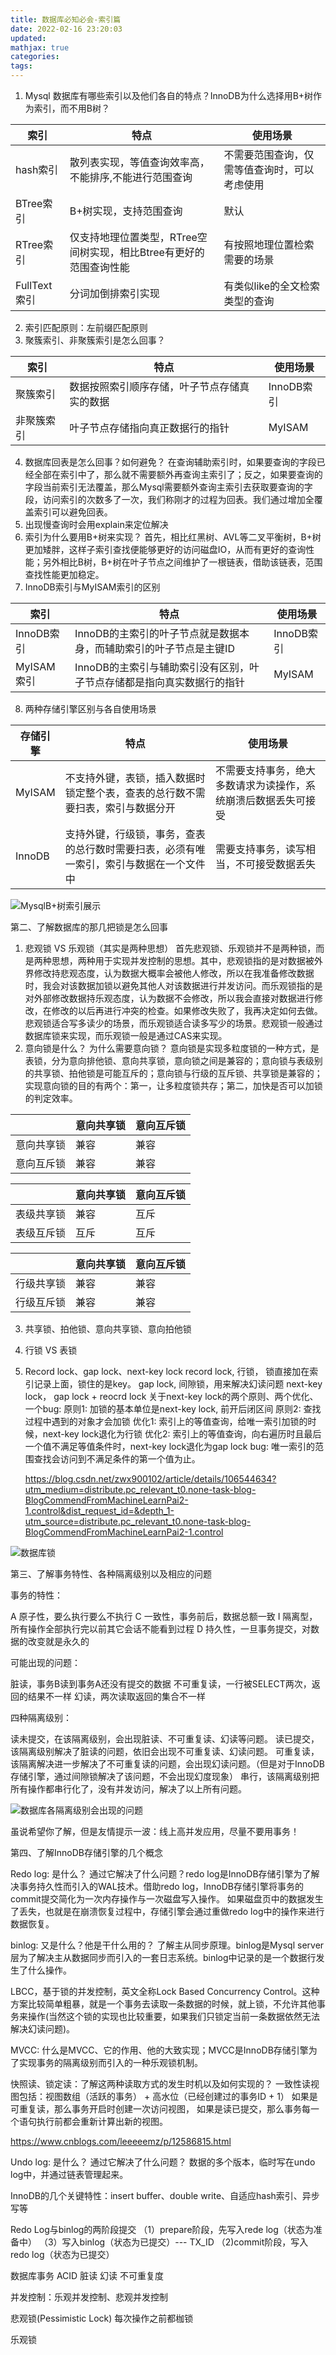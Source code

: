 ```yaml
---
title: 数据库必知必会-索引篇
date: 2022-02-16 23:20:03
updated:
mathjax: true
categories:
tags: 
---
```



1. Mysql 数据库有哪些索引以及他们各自的特点？InnoDB为什么选择用B+树作为索引，而不用B树？  

|  索引   | 特点 | 使用场景 |
|  ----  | ----  | ---- |
| hash索引  | 散列表实现，等值查询效率高，不能排序,不能进行范围查询 | 不需要范围查询，仅需等值查询时，可以考虑使用|
| BTree索引  | B+树实现，支持范围查询 |默认|
| RTree索引  | 仅支持地理位置类型，RTree空间树实现，相比Btree有更好的范围查询性能 |有按照地理位置检索需要的场景|
| FullText索引  | 分词加倒排索引实现 |有类似like的全文检索类型的查询|

2. 索引匹配原则：左前缀匹配原则
3. 聚簇索引、非聚簇索引是怎么回事？
   
|  索引   | 特点 | 使用场景 |
|  ----  | ----  | ---- |
| 聚簇索引  | 数据按照索引顺序存储，叶子节点存储真实的数据 | InnoDB索引|
| 非聚簇索引  | 叶子节点存储指向真正数据行的指针 |MyISAM|
4. 数据库回表是怎么回事？如何避免？
   在查询辅助索引时，如果要查询的字段已经全部在索引中了，那么就不需要额外再查询主索引了；反之，如果要查询的字段当前索引无法覆盖，那么Mysql需要额外查询主索引去获取要查询的字段，访问索引的次数多了一次，我们称刚才的过程为回表。我们通过增加全覆盖索引可以避免回表。
5. 出现慢查询时会用explain来定位解决
6. 索引为什么要用B+树来实现？
    首先，相比红黑树、AVL等二叉平衡树，B+树更加矮胖，这样子索引查找便能够更好的访问磁盘IO，从而有更好的查询性能；另外相比B树，B+树在叶子节点之间维护了一根链表，借助该链表，范围查找性能更加稳定。
7. InnoDB索引与MyISAM索引的区别

|  索引   | 特点 | 使用场景 |
|  ----  | ----  | ---- |
| InnoDB索引  | InnoDB的主索引的叶子节点就是数据本身，而辅助索引的叶子节点是主键ID| InnoDB索引|
| MyISAM索引  | InnoDB的主索引与辅助索引没有区别，叶子节点存储都是指向真实数据行的指针|MyISAM|

8. 两种存储引擎区别与各自使用场景
  
|  存储引擎   | 特点  | 使用场景|
|  ----  | ----  | ---- |
| MyISAM  | 不支持外键，表锁，插入数据时锁定整个表，查表的总行数不需要扫表，索引与数据分开 | 不需要支持事务，绝大多数请求为读操作，系统崩溃后数据丢失可接受|
| InnoDB  | 支持外键，行级锁，事务，查表的总行数时需要扫表，必须有唯一索引，索引与数据在一个文件中 |需要支持事务，读写相当，不可接受数据丢失|

![MysqlB+树索引展示](https://images.gitbook.cn/b480a130-a1b6-11ea-97df-0d0e3bd6b465)

第二、了解数据库的那几把锁是怎么回事

 1. 悲观锁 VS 乐观锁（其实是两种思想）
    首先悲观锁、乐观锁并不是两种锁，而是两种思想，两种用于实现并发控制的思想。其中，悲观锁指的是对数据被外界修改持悲观态度，认为数据大概率会被他人修改，所以在我准备修改数据时，我会对该数据加锁以避免其他人对该数据进行并发访问。而乐观锁指的是对外部修改数据持乐观态度，认为数据不会修改，所以我会直接对数据进行修改，在修改的以后再进行冲突的检查。如果修改失败了，我再决定如何去做。悲观锁适合写多读少的场景，而乐观锁适合读多写少的场景。悲观锁一般通过数据库锁来实现，而乐观锁一般是通过CAS来实现。
 2. 意向锁是什么？ 为什么需要意向锁？
   意向锁是实现多粒度锁的一种方式，是表锁，分为意向排他锁、意向共享锁，意向锁之间是兼容的；意向锁与表级别的共享锁、拍他锁是可能互斥的；意向锁与行级的互斥锁、共享锁是兼容的；实现意向锁的目的有两个：第一，让多粒度锁共存；第二，加快是否可以加锁的判定效率。

|   | 意向共享锁  | 意向互斥锁|
|  ----  | ----  | ---- |
| 意向共享锁  | 兼容 | 兼容|
|  意向互斥锁 | 兼容|兼容|

|   | 意向共享锁  | 意向互斥锁|
|  ----  | ----  | ---- |
| 表级共享锁  | 兼容 | 互斥|
|  表级互斥锁 | 互斥|互斥|

|   | 意向共享锁  | 意向互斥锁|
|  ----  | ----  | ---- |
| 行级共享锁  | 兼容 | 兼容|
|  行级互斥锁 | 兼容|兼容|
 3. 共享锁、拍他锁、意向共享锁、意向拍他锁
 4. 行锁 VS 表锁
 5. Record lock、gap lock、next-key lock
    record lock, 行锁， 锁直接加在索引记录上面，锁住的是key。
    gap lock, 间隙锁，用来解决幻读问题
    next-key lock， gap lock + reocrd lock
    关于next-key lock的两个原则、两个优化、一个bug:
    原则1: 加锁的基本单位是next-key lock, 前开后闭区间
    原则2: 查找过程中遇到的对象才会加锁
    优化1: 索引上的等值查询，给唯一索引加锁的时候，next-key lock退化为行锁
    优化2: 索引上的等值查询，向右遍历时且最后一个值不满足等值条件时，next-key lock退化为gap lock
    bug: 唯一索引的范围查找会访问到不满足条件的第一个值为止。

    https://blog.csdn.net/zwx900102/article/details/106544634?utm_medium=distribute.pc_relevant_t0.none-task-blog-BlogCommendFromMachineLearnPai2-1.control&dist_request_id=&depth_1-utm_source=distribute.pc_relevant_t0.none-task-blog-BlogCommendFromMachineLearnPai2-1.control

![数据库锁](https://images.gitbook.cn/c347e4d0-a1b6-11ea-97df-0d0e3bd6b465)

第三、了解事务特性、各种隔离级别以及相应的问题

  事务的特性：

  A 原子性，要么执行要么不执行
  C 一致性，事务前后，数据总额一致 
  I 隔离型，所有操作全部执行完以前其它会话不能看到过程
  D 持久性，一旦事务提交，对数据的改变就是永久的

  可能出现的问题：

  脏读，事务B读到事务A还没有提交的数据
  不可重复读，一行被SELECT两次，返回的结果不一样
  幻读，两次读取返回的集合不一样

  四种隔离级别：

  读未提交，在该隔离级别，会出现脏读、不可重复读、幻读等问题。
  读已提交，该隔离级别解决了脏读的问题，依旧会出现不可重复读、幻读问题。
  可重复读，该隔离解决进一步解决了不可重复读的问题，会出现幻读问题。（但是对于InnoDB存储引擎，通过间隙锁解决了该问题，不会出现幻度现象）
  串行，该隔离级别把所有操作都串行化了，没有并发访问，解决了以上所有问题。

![数据库各隔离级别会出现的问题](https://images.gitbook.cn/d9fd08e0-a1b6-11ea-bf38-950ba54cfedc)

虽说希望你了解，但是友情提示一波：线上高并发应用，尽量不要用事务！

第四、了解InnoDB存储引擎的几个概念

Redo log: 是什么？ 通过它解决了什么问题？redo log是InnoDB存储引擎为了解决事务持久性而引入的WAL技术。借助redo log，InnoDB存储引擎将事务的commit提交简化为一次内存操作与一次磁盘写入操作。
如果磁盘页中的数据发生了丢失，也就是在崩溃恢复过程中，存储引擎会通过重做redo log中的操作来进行数据恢复。

binlog: 又是什么？他是干什么用的？ 了解主从同步原理。binlog是Mysql server层为了解决主从数据同步而引入的一套日志系统。binlog中记录的是一个数据行发生了什么操作。

LBCC，基于锁的并发控制，英文全称Lock Based Concurrency Control。这种方案比较简单粗暴，就是一个事务去读取一条数据的时候，就上锁，不允许其他事务来操作(当然这个锁的实现也比较重要，如果我们只锁定当前一条数据依然无法解决幻读问题)。

MVCC: 什么是MVCC、它的作用、他的大致实现；MVCC是InnoDB存储引擎为了实现事务的隔离级别而引入的一种乐观锁机制。

快照读、锁定读：了解这两种读取方式的发生时机以及如何实现的？
一致性读视图包括：视图数组（活跃的事务） + 高水位（已经创建过的事务ID + 1）
如果是可重复读，那么事务开启时创建一次访问视图，
如果是读已提交，那么事务每一个语句执行前都会重新计算出新的视图。

https://www.cnblogs.com/leeeeemz/p/12586815.html

Undo log: 是什么？ 通过它解决了什么问题？ 数据的多个版本，临时写在undo log中，并通过链表管理起来。

InnoDB的几个关键特性：insert buffer、double write、自适应hash索引、异步写等

Redo Log与binlog的两阶段提交
（1）prepare阶段，先写入rede log（状态为准备中）
（3）写入binlog（状态为已提交）--- TX_ID
（2)commit阶段，写入redo log（状态为已提交）

数据库事务
ACID
脏读
幻读
不可重复度

并发控制：乐观并发控制、悲观并发控制

悲观锁(Pessimistic Lock)
每次操作之前都枷锁

乐观锁